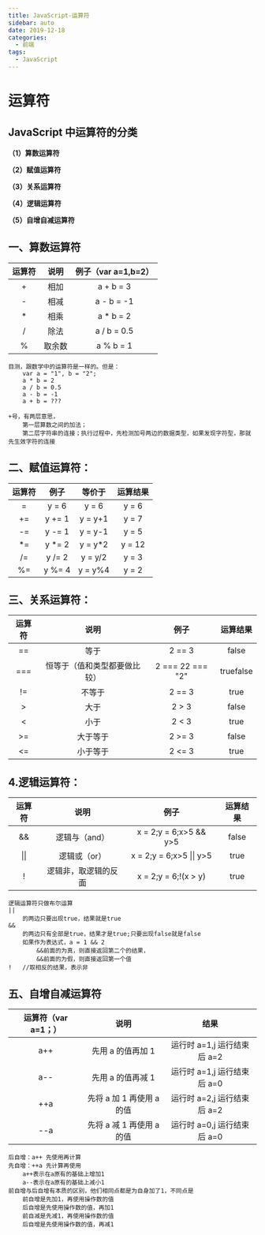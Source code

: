 ```yaml
---
title: JavaScript-运算符
sidebar: auto
date: 2019-12-18
categories:
  - 前端
tags:
  - JavaScript
---
```


# 运算符

## JavaScript 中运算符的分类

**（1）算数运算符**

**（2）赋值运算符**

**（3）关系运算符**

**（4）逻辑运算符**

**（5）自增自减运算符**

## 一、算数运算符

| 运算符 |  说明  | 例子（var a=1,b=2） |
| :----: | :----: | :-----------------: |
|   +    |  相加  |      a + b = 3      |
|   -    |  相减  |     a - b = -1      |
|   \*   |  相乘  |     a \* b = 2      |
|   /    |  除法  |     a / b = 0.5     |
|   %    | 取余数 |      a % b = 1      |

```
目测，跟数学中的运算符是一样的。但是：
    var a = "1", b = "2";
    a * b = 2
    a / b = 0.5
    a - b = -1
    a + b = ???

+号，有两层意思，
	第一层算数之间的加法；
	第二层字符串的连接；执行过程中，先检测加号两边的数据类型，如果发现字符型，那就先生效字符的连接
```

## 二、赋值运算符：

| 运算符 |  例子   |  等价于  | 运算结果 |
| :----: | :-----: | :------: | :------: |
|   =    |  y = 6  |  y = 6   |  y = 6   |
|   +=   | y += 1  | y = y+1  |  y = 7   |
|   -=   | y -= 1  | y = y-1  |  y = 5   |
|  \*=   | y \*= 2 | y = y\*2 |  y = 12  |
|   /=   | y /= 2  | y = y/2  |  y = 3   |
|   %=   | y %= 4  | y = y%4  |  y = 2   |

## 三、关系运算符：

| 运算符 |             说明             |       例子       | 运算结果  |
| :----: | :--------------------------: | :--------------: | :-------: |
|   ==   |             等于             |      2 == 3      |   false   |
|  ===   | 恒等于（值和类型都要做比较） | 2 === 22 === "2" | truefalse |
|   !=   |            不等于      |      2 == 3      |   true    |
|   >    |             大于             |      2 > 3       |   false   |
|   <    |             小于             |      2 < 3       |   true    |
|   >=   |           大于等于           |      2 >= 3      |   false   |
|   <=   |           小于等于           |      2 <= 3      |   true    |

## 4.逻辑运算符：

| 运算符 |         说明         |           例子           | 运算结果 |
| :----: | :------------------: | :----------------------: | :------: |
|   &&   |    逻辑与（and）     |  x = 2;y = 6;x>5 && y>5  |  false   |
|  \|\|  |     逻辑或（or）     | x = 2;y = 6;x>5 \|\| y>5 |   true   |
|   !    | 逻辑非，取逻辑的反面 |   x = 2;y = 6;!(x > y)   |   true   |

```
逻辑运算符只做布尔运算
||
	的两边只要出现true，结果就是true
&&
	的两边只有全部是true，结果才是true;只要出现false就是false
	如果作为表达式，a = 1 && 2
		&&前面的为真，则直接返回第二个的结果，
		&&前面的为假，则直接返回第一个值
!	//取相反的结果，表示非
```

## 五、自增自减运算符

| 运算符（var a=1；） |           说明            |            结果             |
| :-----------------: | :-----------------------: | :-------------------------: |
|         a++         |     先用 a 的值再加 1     | 运行时 a=1,j 运行结束后 a=2 |
|         a--         |     先用 a 的值再减 1     | 运行时 a=1,j 运行结束后 a=0 |
|         ++a         | 先将 a 加 1 再使用 a 的值 | 运行时 a=2,j 运行结束后 a=2 |
|         --a         | 先将 a 减 1 再使用 a 的值 | 运行时 a=0,j 运行结束后 a=0 |

```
后自增：a++ 先使用再计算
先自增：++a 先计算再使用
    a++表示在a原有的基础上增加1
    a--表示在a原有的基础上减小1
前自增与后自增有本质的区别，他们相同点都是为自身加了1，不同点是
    前自增是先加1，再使用操作数的值
    后自增是先使用操作数的值，再加1
	前自减是先减1，再使用操作数的值
    后自增是先使用操作数的值，再减1
```
